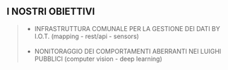 
## I NOSTRI OBIETTIVI

> - INFRASTRUTTURA COMUNALE PER LA GESTIONE DEI DATI BY I.O.T. (mapping - rest/api - sensors)
<br></br>
> - NONITORAGGIO DEI COMPORTAMENTI ABERRANTI NEI LUIGHI PUBBLICI  (computer vision - deep learning)
